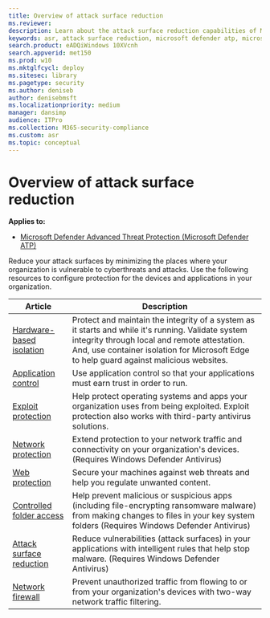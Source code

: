```yaml
---
title: Overview of attack surface reduction
ms.reviewer: 
description: Learn about the attack surface reduction capabilities of Microsoft Defender ATP.
keywords: asr, attack surface reduction, microsoft defender atp, microsoft defender advanced threat protection, microsoft defender, antivirus, av, windows defender
search.product: eADQiWindows 10XVcnh
search.appverid: met150
ms.prod: w10
ms.mktglfcycl: deploy
ms.sitesec: library
ms.pagetype: security
ms.author: deniseb
author: denisebmsft
ms.localizationpriority: medium
manager: dansimp
audience: ITPro
ms.collection: M365-security-compliance 
ms.custom: asr
ms.topic: conceptual
---
```


# Overview of attack surface reduction

**Applies to:**

* [Microsoft Defender Advanced Threat Protection (Microsoft Defender ATP)](https://go.microsoft.com/fwlink/p/?linkid=2069559)

Reduce your attack surfaces by minimizing the places where your organization is vulnerable to cyberthreats and attacks. Use the following resources to configure protection for the devices and applications in your organization.

|Article | Description |
|-------|------|
|[Hardware-based isolation](../windows-defender-application-guard/wd-app-guard-overview.md) | Protect and maintain the integrity of a system as it starts and while it's running. Validate system integrity through local and remote attestation. And, use container isolation for Microsoft Edge to help guard against malicious websites. |
|[Application control](../windows-defender-application-control/windows-defender-application-control.md) | Use application control so that your applications must earn trust in order to run. |
|[Exploit protection](./exploit-protection.md) |Help protect operating systems and apps your organization uses from being exploited. Exploit protection also works with third-party antivirus solutions. |
|[Network protection](./network-protection.md) |Extend protection to your network traffic and connectivity on your organization's devices. (Requires Windows Defender Antivirus) |
|[Web protection](./web-protection-overview.md) |Secure your machines against web threats and help you regulate unwanted content.
|[Controlled folder access](./controlled-folders.md) | Help prevent malicious or suspicious apps (including file-encrypting ransomware malware) from making changes to files in your key system folders (Requires Windows Defender Antivirus) |
|[Attack surface reduction](./attack-surface-reduction.md) |Reduce vulnerabilities (attack surfaces) in your applications with intelligent rules that help stop malware. (Requires Windows Defender Antivirus) |
|[Network firewall](../windows-firewall/windows-firewall-with-advanced-security.md) |Prevent unauthorized traffic from flowing to or from your organization's devices with two-way network traffic filtering. |
